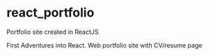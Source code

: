 # react_portfolio
Portfolio site created in ReactJS


First Adventures into React. Web portfolio site with CV/resume page
